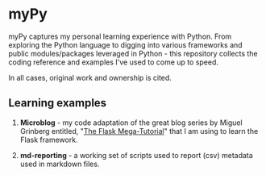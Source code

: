 # myPy
myPy captures my personal learning experience with Python. From exploring the
Python language to digging into various frameworks and public modules/packages
leveraged in Python - this repository collects the coding reference and examples
I've used to come up to speed.

In all cases, original work and ownership is cited.

## Learning examples
1. **Microblog** - my code adaptation of the great blog series by Miguel
Grinberg entitled, "[The Flask Mega-Tutorial](http://blog.miguelgrinberg.com/post/the-flask-mega-tutorial-part-i-hello-world)"
that I am using to learn the Flask framework. 

2. **md-reporting** - a working set of scripts used to report (csv) metadata used in markdown files.
